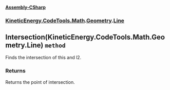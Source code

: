#### [Assembly-CSharp](./Assembly-CSharp.md 'Assembly-CSharp')
### [KineticEnergy.CodeTools.Math](./Assembly-CSharp.md#KineticEnergy-CodeTools-Math 'KineticEnergy.CodeTools.Math').[Geometry](./KineticEnergy-CodeTools-Math-Geometry.md 'KineticEnergy.CodeTools.Math.Geometry').[Line](./KineticEnergy-CodeTools-Math-Geometry-Line.md 'KineticEnergy.CodeTools.Math.Geometry.Line')
## Intersection(KineticEnergy.CodeTools.Math.Geometry.Line) `method`
Finds the intersection of this and l2.
### Returns
Returns the point of intersection.
